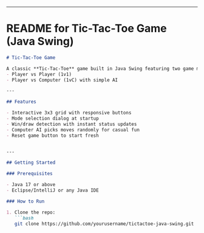 
---

# README for Tic-Tac-Toe Game (Java Swing)

```markdown
# Tic-Tac-Toe Game

A classic **Tic-Tac-Toe** game built in Java Swing featuring two game modes:  
- Player vs Player (1v1)  
- Player vs Computer (1vC) with simple AI  

---

## Features

- Interactive 3x3 grid with responsive buttons  
- Mode selection dialog at startup  
- Win/draw detection with instant status updates  
- Computer AI picks moves randomly for casual fun  
- Reset game button to start fresh  


---

## Getting Started

### Prerequisites

- Java 17 or above  
- Eclipse/IntelliJ or any Java IDE  

### How to Run

1. Clone the repo:  
   ```bash
   git clone https://github.com/yourusername/tictactoe-java-swing.git
